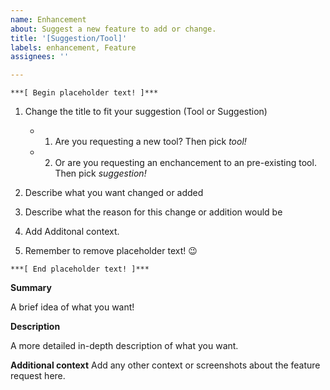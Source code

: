 ```yaml
---
name: Enhancement
about: Suggest a new feature to add or change.
title: '[Suggestion/Tool]'
labels: enhancement, Feature
assignees: ''

---
```


`***[ Begin placeholder text! ]***`
 1. Change the title to fit your suggestion (Tool or Suggestion)
    - 1. Are you requesting a new tool? Then pick *tool!*
    - 2. Or are you requesting an enchancement to an pre-existing tool. Then pick *suggestion!*

 3. Describe what you want changed or added
 
 4. Describe what the reason for this change or addition would be
 
 5. Add Additonal context.
 
 6. Remember to remove placeholder text! 😉
 
`***[ End placeholder text! ]***`
 
**Summary**

A brief idea of what you want!
 
**Description**

A more detailed in-depth description of what you want. 



**Additional context**
Add any other context or screenshots about the feature request here.
